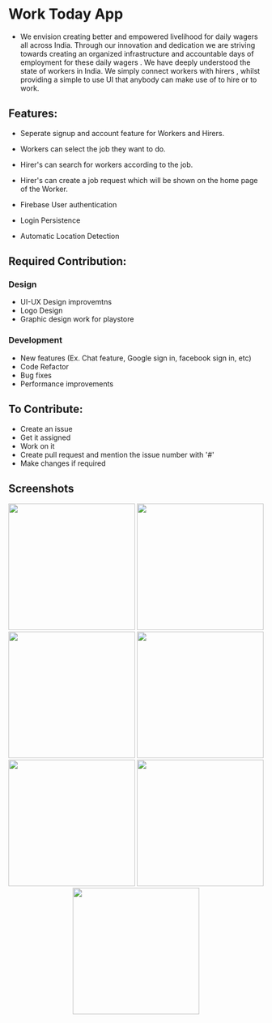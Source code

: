 # Work Today App

- We envision creating better and empowered livelihood for  daily wagers all across India. Through our innovation and dedication we are striving towards creating an organized infrastructure and accountable days of employment for these daily wagers . We have deeply understood the state of workers in India. We simply connect workers with hirers , whilst providing a simple to use UI that anybody can make use of to hire or to work.


## Features:

- Seperate signup and account feature for Workers and Hirers.
- Workers can select the job they want to do.
- Hirer's can search for workers according to the job.
- Hirer's can create a job request which will be shown on the home page of the Worker.

- Firebase User authentication
- Login Persistence
- Automatic Location Detection


## Required Contribution:

### Design
- UI-UX Design improvemtns
- Logo Design
- Graphic design work for playstore

### Development
- New features (Ex. Chat feature, Google sign in, facebook sign in, etc)
- Code Refactor
- Bug fixes
- Performance improvements


## To Contribute:

- Create an issue
- Get it assigned
- Work on it
- Create pull request and mention the issue number with '#'
- Make changes if required

## Screenshots

<p align="center">
<img src="https://i.ibb.co/KGSvs6X/1.png" width="250">
<img src="https://i.ibb.co/7tPmCPm/2.png" width="250">
<img src="https://i.ibb.co/7QrG1Cq/3.png" width="250">
<img src="https://i.ibb.co/qdN90g3/4.png" width="250">
<img src="https://i.ibb.co/BCzTLsq/5.png" width="250">
<img src="https://i.ibb.co/8Bvst97/6.png" width="250">
<img src="https://i.ibb.co/wrM2smb/7.png" width="250">
  </p>
